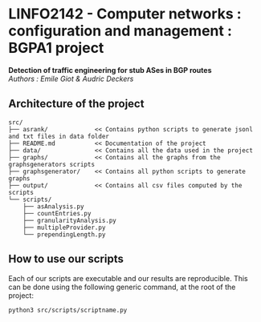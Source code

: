 # LINFO2142 - Computer networks : configuration and management : BGPA1 project
**Detection of traffic engineering for stub ASes in BGP routes**\
*Authors : Emile Giot & Audric Deckers*

## Architecture of the project
``` text
src/
├── asrank/             << Contains python scripts to generate jsonl and txt files in data folder  
├── README.md           << Documentation of the project
├── data/               << Contains all the data used in the project
├── graphs/             << Contains all the graphs from the graphsgenerators scripts
├── graphsgenerator/    << Contains all python scripts to generate graphs
├── output/             << Contains all csv files computed by the scripts
└── scripts/
    ├── asAnalysis.py      
    ├── countEntries.py 
    ├── granularityAnalysis.py 
    ├── multipleProvider.py   
    └── prependingLength.py
```

## How to use our scripts 
Each of our scripts are executable and our results are reproducible. This can be done using the following generic command, at the root of the project:
```bash
python3 src/scripts/scriptname.py
```